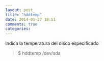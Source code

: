 ```yaml
---
layout: post
title: "hddtemp"
date: 2014-01-27 18:51
comments: true
categories: 
---
```

Indica la temperatura del disco especificado

>$ hddtemp /dev/sda 

